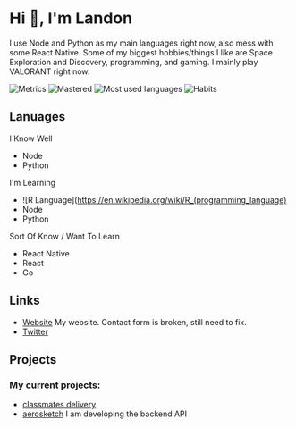 # Hi 👋, I'm Landon
I use Node and Python as my main languages right now, also mess with some React Native. 
Some of my biggest hobbies/things I like are Space Exploration and Discovery, programming, and gaming. I mainly play VALORANT right now. 

![Metrics](https://github.com/theldb/theldb/blob/master/metrics.svg)
![Mastered](https://github.com/theldb/theldb/blob/master/topics.svg)
![Most used languages](https://github.com/theldb/theldb/blob/master/languages.svg)
![Habits](https://github.com/theldb/theldb/blob/master/habits.svg)

## Lanuages
I Know Well
- Node
- Python

I'm Learning
- ![R Language](https://en.wikipedia.org/wiki/R_(programming_language)
- Node
- Python

Sort Of Know / Want To Learn
- React Native
- React
- Go

## Links
- [Website](http://landonboles.com) My website. Contact form is broken, still need to fix.
- [Twitter](https://twitter.com/theldb_)

## Projects

### My current projects:
- [classmates delivery](https://classmates.delivery)
- [aerosketch](https://peroxaan.com/Aerosketch) I am developing the backend API

